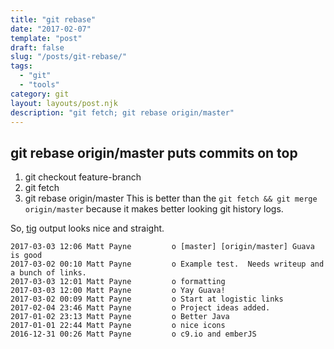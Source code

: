 ```yaml
---
title: "git rebase"
date: "2017-02-07"
template: "post"
draft: false
slug: "/posts/git-rebase/"
tags:
  - "git"
  - "tools"
category: git 
layout: layouts/post.njk
description: "git fetch; git rebase origin/master"
---
```


## git rebase origin/master puts commits on top

1. git checkout feature-branch
1. git fetch
1. git rebase origin/master
This is better than the `git fetch && git merge origin/master` because it makes better looking git history logs.

So, [tig](https://jonas.github.io/tig/)
output looks nice and straight.


```
2017-03-03 12:06 Matt Payne         o [master] [origin/master] Guava is good                                                            
2017-03-02 00:10 Matt Payne         o Example test.  Needs writeup and a bunch of links.
2017-03-03 12:01 Matt Payne         o formatting
2017-03-03 12:00 Matt Payne         o Yay Guava!
2017-03-02 00:09 Matt Payne         o Start at logistic links
2017-02-04 23:46 Matt Payne         o Project ideas added.
2017-01-02 23:13 Matt Payne         o Better Java
2017-01-01 22:44 Matt Payne         o nice icons
2016-12-31 00:26 Matt Payne         o c9.io and emberJS
```

